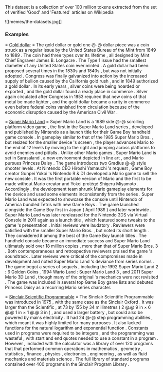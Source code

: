 This dataset is a collection of over 100 million tokens extracted from the set of verified 'Good' and 'Featured' articles on Wikipedia

![[memes/the-datasets.jpg]]
### Examples

= [Gold dollar](https://en.wikipedia.org/wiki/Gold_dollar) =
 The gold dollar or gold one @-@ dollar piece was a coin struck as a regular issue by the United States Bureau of the Mint from 1849 to 1889 . The coin had three types over its lifetime , all designed by Mint Chief Engraver James B. Longacre . The Type 1 issue had the smallest diameter of any United States coin ever minted .
 A gold dollar had been proposed several times in the 1830s and 1840s , but was not initially adopted . Congress was finally galvanized into action by the increased supply of bullion caused by the California gold rush , and in 1849 authorized a gold dollar . In its early years , silver coins were being hoarded or exported , and the gold dollar found a ready place in commerce . Silver again circulated after Congress in 1853 required that new coins of that metal be made lighter , and the gold dollar became a rarity in commerce even before federal coins vanished from circulation because of the economic disruption caused by the American Civil War .

= [Super Mario Land](https://en.wikipedia.org/wiki/Super_Mario_Land) =
 Super Mario Land is a 1989 side @-@ scrolling platform video game , the first in the Super Mario Land series , developed and published by Nintendo as a launch title for their Game Boy handheld game console . In gameplay similar to that of the 1985 Super Mario Bros. , but resized for the smaller device 's screen , the player advances Mario to the end of 12 levels by moving to the right and jumping across platforms to avoid enemies and pitfalls . Unlike other Mario games , Super Mario Land is set in Sarasaland , a new environment depicted in line art , and Mario pursues Princess Daisy . The game introduces two Gradius @-@ style shooter levels .
 At Nintendo CEO Hiroshi Yamauchi 's request , Game Boy creator Gunpei Yokoi 's Nintendo R & D1 developed a Mario game to sell the new console . It was the first portable version of Mario and the first to be made without Mario creator and Yokoi protégé Shigeru Miyamoto . Accordingly , the development team shrunk Mario gameplay elements for the device and used some elements inconsistently from the series . Super Mario Land was expected to showcase the console until Nintendo of America bundled Tetris with new Game Boys . The game launched alongside the Game Boy first in Japan ( April 1989 ) and later worldwide . Super Mario Land was later rereleased for the Nintendo 3DS via Virtual Console in 2011 again as a launch title , which featured some tweaks to the game 's presentation .
 Initial reviews were laudatory . Reviewers were satisfied with the smaller Super Mario Bros. , but noted its short length . They considered it among the best of the Game Boy launch titles . The handheld console became an immediate success and Super Mario Land ultimately sold over 18 million copies , more than that of Super Mario Bros. 3 . Both contemporaneous and retrospective reviewers praised the game 's soundtrack . Later reviews were critical of the compromises made in development and noted Super Mario Land 's deviance from series norms . The game begot a series of sequels , including the 1992 Super Mario Land 2 : 6 Golden Coins , 1994 Wario Land : Super Mario Land 3 , and 2011 Super Mario 3D Land , though many of the original 's mechanics were not revisited . The game was included in several top Game Boy game lists and debuted Princess Daisy as a recurring Mario series character.

= [Sinclair Scientific Programmable](https://en.wikipedia.org/wiki/Sinclair_Scientific#Sinclair_Scientific_Programmable) =
 The Sinclair Scientific Programmable was introduced in 1975 , with the same case as the Sinclair Oxford . It was larger than the Scientific , at 73 by 155 by 34 millimetres ( 2 @.@ 9 in × 6 @.@ 1 in × 1 @.@ 3 in ) , and used a larger  battery , but could also be powered by mains electricity .
 It had 24 @-@ step programming abilities , which meant it was highly limited for many purposes . It also lacked functions for the natural logarithm and exponential function . Constants used in programs were required to be integers , and the programming was wasteful , with start and end quotes needed to use a constant in a program .
 However , included with the calculator was a library of over 120 programs that that performed common operations in mathematics , geometry , statistics , finance , physics , electronics , engineering , as well as fluid mechanics and materials science . The full library of standard programs contained over 400 programs in the Sinclair Program Library .